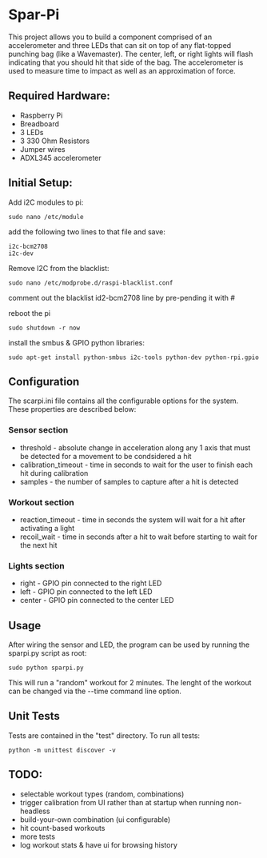 Spar-Pi
==================

This project allows you to build a component comprised of an accelerometer and three LEDs that can sit on top of any flat-topped punching bag (like a Wavemaster). The center, left, or right lights will flash indicating that you should hit that side of the bag. The accelerometer is used to measure time to impact as well as an approximation of force.

## Required Hardware:
* Raspberry Pi
* Breadboard
* 3 LEDs
* 3 330 Ohm Resistors
* Jumper wires
* ADXL345 accelerometer


## Initial Setup:
Add i2C modules to pi:
```
sudo nano /etc/module
```
add the following two lines to that file and save:
```
i2c-bcm2708
i2c-dev
```
Remove I2C from the blacklist:
```
sudo nano /etc/modprobe.d/raspi-blacklist.conf
```
comment out the blacklist id2-bcm2708 line by pre-pending it with #

reboot the pi
```
sudo shutdown -r now
```

install the smbus & GPIO python libraries:
```
sudo apt-get install python-smbus i2c-tools python-dev python-rpi.gpio
```

## Configuration
The scarpi.ini file contains all the configurable options for the system. These properties are described below:
### Sensor section
* threshold - absolute change in acceleration along any 1 axis that must be detected for a movement to be condsidered a hit
* calibration_timeout - time in seconds to wait for the user to finish each hit during calibration
* samples - the number of samples to capture after a hit is detected
### Workout section
* reaction_timeout - time in seconds the system will wait for a hit after activating a light
* recoil_wait - time in seconds after a hit to wait before starting to wait for the next hit
### Lights section
* right - GPIO pin connected to the right LED
* left - GPIO pin connected to the left LED
* center - GPIO pin connected to the center LED


## Usage
After wiring the sensor and LED, the program can be used by running the sparpi.py script as root:
```
sudo python sparpi.py
```
This will run a "random" workout for 2 minutes. The lenght of the workout can be changed via the --time command line option.

## Unit Tests
Tests are contained in the "test" directory. To run all tests:
```
python -m unittest discover -v 
```

## TODO:
* selectable workout types (random, combinations)
* trigger calibration from UI rather than at startup when running non-headless
* build-your-own combination (ui configurable)
* hit count-based workouts
* more tests
* log workout stats & have ui for browsing history


